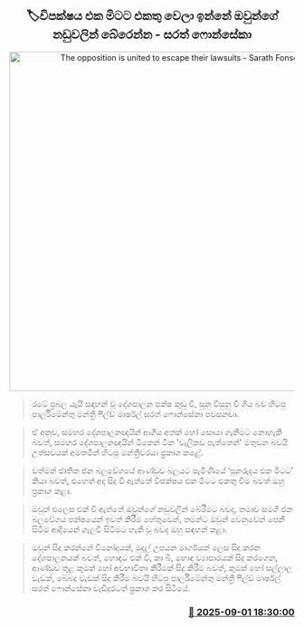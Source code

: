 <p align='center'><b><h2 align='center' title='The opposition is united to escape their lawsuits - Sarath Fonseka'>🏷විපක්ෂය එක මිටට එකතු වෙලා ඉන්නේ ඔවුන්ගේ නඩුවලින් බේරෙන්න - සරත් ෆොන්සේකා</h2></b></p>
<p align='center'><img src='https://helakuru.sgp1.cdn.digitaloceanspaces.com/esana/images/lib/sarath-fonseka-5-archived.jpg' width='600' alt='The opposition is united to escape their lawsuits - Sarath Fonseka'></p>

> රටේ ප්‍රබල යැයි සඳහන් වූ දේශපාලන පක්ෂ කුඩු වී, සුනු විසුනු වී ගිය බව හිටපු පාර්ලිමේන්තු මන්ත්‍රී ෆීල්ඩ් මාර්ෂල් සරත් ෆොන්සේකා පවසනවා.

> ඒ අනුව, සමහර දේශපාලනඥයින් ආගිය අතක් හෝ සොයා ගැනීමට නොහැකි බවත්, සමහර දේශපාලනඥයින් ටිකෙන් ටික 'වැලිකඩ පැත්තෙන්' මතුවන බවයි උත්සවයක් අමතමින් හිටපු මන්ත්‍රීවරයා ප්‍රකාශ කළේ.

> වත්මන් ජාතික ජන බලවේගයේ ආණ්ඩුව බලයට පැමිණියේ ‘පුනරුදය එක මිටට’ කියා බවත්, එහෙත් අද සිදු වී ඇත්තේ විපක්ෂය එක මිටට එකතු වීම බවත් ඔහු ප්‍රකාශ කළා.

> ඔවුන් එලෙස එක් වී ඇත්තේ ඔවුන්ගේ නඩුවලින් බේරීමට බවද, තමාව සමගි ජන බලවේගය පක්ෂයෙන් ඉවත් කිරීම හේතුවෙන්, තමන්ට ඔවුන් වෙනුවෙන් පෙනී සිටීම ආදියෙන් ගැලවී සිටීමට හැකි වූ බවද ඔහු සඳහන් කළා.

> ඔවුන් සිදු කරන්නේ විනෝදයක්, මුදල් උපයන මාර්ගයක් ලෙස සිදු කරන දේශපාලනයක් බවත්, හොඳට එක් වී, කා බී, හොඳ ව්‍යාපාරයක් සිදු කරගෙන, ආණ්ඩුව තුළ කුමක් හෝ අවභාවිතා කිරීමක් සිදු කිරීම බවත්, කුමක් හෝ සල්ලාල වැඩක්, බේබදු වැඩක් සිදු කිරීම බවයි හිටපු පාර්ලිමේන්තු මන්ත්‍රී ෆීල්ඩ් මාර්ෂල් සරත් ෆොන්සේකා වැඩිදුරටත් ප්‍රකාශ කර සිටියේ.



<h3 align='right'><a href='https://www.helakuru.lk/esana/p/113248/'>📅 2025-09-01 18:30:00</a></h3>
